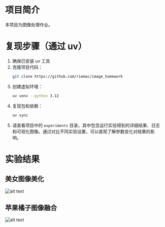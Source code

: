 # 项目简介

本项目为图像处理作业。

# 复现步骤（通过 uv）

1. 确保已安装 uv 工具
2. 克隆项目代码：
    ```bash
    git clone https://github.com/riemac/image_homework
3. 创建虚拟环境：
   ```bash
   uv venv --python 3.12
5. 复现包和依赖：
   ```bash
   uv sync
6. 请查看项目中的 `experiments` 目录，其中包含运行实验得到的详细结果、日志和可视化图像。通过对比不同实验设置，可以直观了解参数变化对结果的影响。

# 实验结果
## 美女图像美化
![alt text](image.png)
## 苹果橘子图像融合
![alt text](image-1.png)

